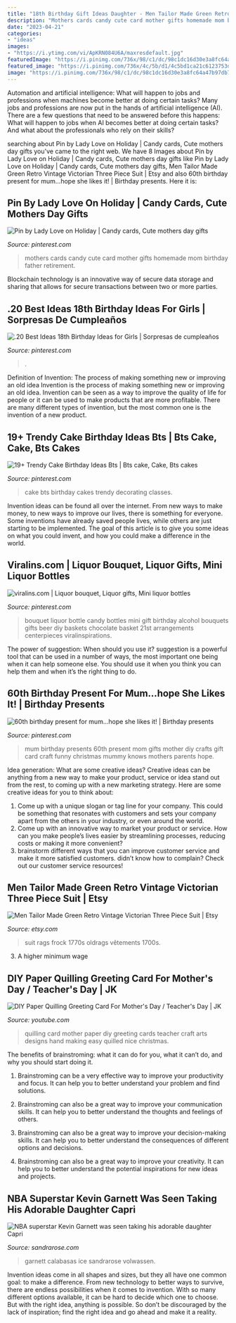 ```yaml
---
title: "18th Birthday Gift Ideas Daughter - Men Tailor Made Green Retro Vintage Victorian Three Piece Suit"
description: "Mothers cards candy cute card mother gifts homemade mom birthday father retirement"
date: "2023-04-21"
categories:
- "ideas"
images:
- "https://i.ytimg.com/vi/ApKRN084U6A/maxresdefault.jpg"
featuredImage: "https://i.pinimg.com/736x/98/c1/dc/98c1dc16d30e3a8fc64a47b97db79977.jpg"
featured_image: "https://i.pinimg.com/736x/4c/5b/d1/4c5bd1ca21c6123753d487ffb4442d37.jpg"
image: "https://i.pinimg.com/736x/98/c1/dc/98c1dc16d30e3a8fc64a47b97db79977.jpg"
---
```



Automation and artificial intelligence: What will happen to jobs and professions when machines become better at doing certain tasks?
Many jobs and professions are now put in the hands of artificial intelligence (AI). There are a few questions that need to be answered before this happens: What will happen to jobs when AI becomes better at doing certain tasks? And what about the professionals who rely on their skills?

	

		
searching about Pin by Lady Love on Holiday | Candy cards, Cute mothers day gifts you've came to the right web. We have 8 Images about Pin by Lady Love on Holiday | Candy cards, Cute mothers day gifts like Pin by Lady Love on Holiday | Candy cards, Cute mothers day gifts, Men Tailor Made Green Retro Vintage Victorian Three Piece Suit | Etsy and also 60th birthday present for mum...hope she likes it! | Birthday presents. Here it is:
		
    
## Pin By Lady Love On Holiday | Candy Cards, Cute Mothers Day Gifts

<img loading=lazy src="https://i.pinimg.com/736x/aa/24/3a/aa243af4c8a1f55c09c534ab30166bdc--candy-cards-mothers-day.jpg" onerror="this.onerror=null;this.src='https://tse4.mm.bing.net/th?id=OIP.tzddJbAY0OIWuhsgWzduVQHaJ4&amp;pid=15.1';" alt="Pin by Lady Love on Holiday | Candy cards, Cute mothers day gifts">

_Source: pinterest.com_

>mothers cards candy cute card mother gifts homemade mom birthday father retirement. 

	

Blockchain technology is an innovative way of secure data storage and sharing that allows for secure transactions between two or more parties.

    
## .20 Best Ideas 18th Birthday Ideas For Girls | Sorpresas De Cumpleaños

<img loading=lazy src="https://i.pinimg.com/736x/98/c1/dc/98c1dc16d30e3a8fc64a47b97db79977.jpg" onerror="this.onerror=null;this.src='https://tse3.mm.bing.net/th?id=OIP.j7gO-E8cH6DWJ-40hpkrAwHaHa&amp;pid=15.1';" alt=".20 Best Ideas 18th Birthday Ideas for Girls | Sorpresas de cumpleaños">

_Source: pinterest.com_

>. 

	

Definition of Invention: The process of making something new or improving an old idea
Invention is the process of making something new or improving an old idea. Invention can be seen as a way to improve the quality of life for people or it can be used to make products that are more profitable. There are many different types of invention, but the most common one is the invention of a new product.

    
## 19+ Trendy Cake Birthday Ideas Bts | Bts Cake, Cake, Bts Cakes

<img loading=lazy src="https://i.pinimg.com/736x/4c/5b/d1/4c5bd1ca21c6123753d487ffb4442d37.jpg" onerror="this.onerror=null;this.src='https://tse2.mm.bing.net/th?id=OIP.8W4gbEuUdn0YIxQ3Dhz7YgAAAA&amp;pid=15.1';" alt="19+ Trendy Cake Birthday Ideas Bts | Bts cake, Cake, Bts cakes">

_Source: pinterest.com_

>cake bts birthday cakes trendy decorating classes. 

	

Invention ideas can be found all over the internet. From new ways to make money, to new ways to improve our lives, there is something for everyone. Some inventions have already saved people lives, while others are just starting to be implemented. The goal of this article is to give you some ideas on what you could invent, and how you could make a difference in the world.

    
## Viralins.com | Liquor Bouquet, Liquor Gifts, Mini Liquor Bottles

<img loading=lazy src="https://i.pinimg.com/736x/4f/b4/99/4fb4990b002587152a24346ea800c00d.jpg" onerror="this.onerror=null;this.src='https://tse4.mm.bing.net/th?id=OIP.qV8-2Q82Za3OLxmMmTSbAgHaJ3&amp;pid=15.1';" alt="viralins.com | Liquor bouquet, Liquor gifts, Mini liquor bottles">

_Source: pinterest.com_

>bouquet liquor bottle candy bottles mini gift birthday alcohol bouquets gifts beer diy baskets chocolate basket 21st arrangements centerpieces viralinspirations. 

	

The power of suggestion: When should you use it?
suggestion is a powerful tool that can be used in a number of ways, the most important one being when it can help someone else. You should use it when you think you can help them and when it’s the right thing to do.

    
## 60th Birthday Present For Mum...hope She Likes It! | Birthday Presents

<img loading=lazy src="https://i.pinimg.com/736x/f1/fc/c8/f1fcc8e4ed87a7875dbb2decdc1bea97--birthday-presents-for-mum-mum-birthday-card.jpg" onerror="this.onerror=null;this.src='https://tse4.mm.bing.net/th?id=OIP.cXNZ9usy2EFz3CCjO-HWSQHaJ4&amp;pid=15.1';" alt="60th birthday present for mum...hope she likes it! | Birthday presents">

_Source: pinterest.com_

>mum birthday presents 60th present mom gifts mother diy crafts gift card craft funny christmas mummy knows mothers parents hope. 

	

Idea generation: What are some creative ideas?
Creative ideas can be anything from a new way to make your product, service or idea stand out from the rest, to coming up with a new marketing strategy. Here are some creative ideas for you to think about: 
1. Come up with a unique slogan or tag line for your company. This could be something that resonates with customers and sets your company apart from the others in your industry, or even around the world. 
2. Come up with an innovative way to market your product or service. How can you make people’s lives easier by streamlining processes, reducing costs or making it more convenient? 
3. brainstorm different ways that you can improve customer service and make it more satisfied customers. didn’t know how to complain? Check out our customer service resources! 

    
## Men Tailor Made Green Retro Vintage Victorian Three Piece Suit | Etsy

<img loading=lazy src="https://i.etsystatic.com/23713226/r/il/57c94c/2735854708/il_1588xN.2735854708_f92r.jpg" onerror="this.onerror=null;this.src='https://tse2.mm.bing.net/th?id=OIP.3hifR9D7ZBtW6Hv-8AWCMQHaLR&amp;pid=15.1';" alt="Men Tailor Made Green Retro Vintage Victorian Three Piece Suit | Etsy">

_Source: etsy.com_

>suit rags frock 1770s oldrags vêtements 1700s. 

	

3. A higher minimum wage

    
## DIY Paper Quilling Greeting Card For Mother&#039;s Day / Teacher&#039;s Day | JK

<img loading=lazy src="https://i.ytimg.com/vi/ApKRN084U6A/maxresdefault.jpg" onerror="this.onerror=null;this.src='https://tse3.mm.bing.net/th?id=OIP.mGXC__ZT876Zjp4h5dNf7gHaEK&amp;pid=15.1';" alt="DIY Paper Quilling Greeting Card For Mother&#039;s Day / Teacher&#039;s Day | JK">

_Source: youtube.com_

>quilling card mother paper diy greeting cards teacher craft arts designs hand making easy quilled nice christmas. 

	

The benefits of brainstroming: what it can do for you, what it can’t do, and why you should start doing it.
1. Brainstroming can be a very effective way to improve your productivity and focus. It can help you to better understand your problem and find solutions.
2. Brainstroming can also be a great way to improve your communication skills. It can help you to better understand the thoughts and feelings of others.

3. Brainstroming can also be a great way to improve your decision-making skills. It can help you to better understand the consequences of different options and decisions.

4. Brainstroming can also be a great way to improve your creativity. It can help you to better understand the potential inspirations for new ideas and projects.

    
## NBA Superstar Kevin Garnett Was Seen Taking His Adorable Daughter Capri

<img loading=lazy src="https://sandrarose.com/wp-content/uploads/2018/05/BGUS_1244007_002.jpg" onerror="this.onerror=null;this.src='https://tse2.mm.bing.net/th?id=OIP.JQdKtsaTyqLaD2xW_Q_3jQHaLH&amp;pid=15.1';" alt="NBA superstar Kevin Garnett was seen taking his adorable daughter Capri">

_Source: sandrarose.com_

>garnett calabasas ice sandrarose volwassen. 

	

Invention ideas come in all shapes and sizes, but they all have one common goal: to make a difference. From new technology to better ways to survive, there are endless possibilities when it comes to invention. With so many different options available, it can be hard to decide which one to choose. But with the right idea, anything is possible. So don’t be discouraged by the lack of inspiration; find the right idea and go ahead and make it a reality.

